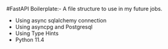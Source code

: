 #FastAPI Boilerplate:-
A file structure to use in my future jobs.

- Using async sqlalchemy connection
- Using asyncpg and Postgresql
- Using Type Hints
- Python 11.4